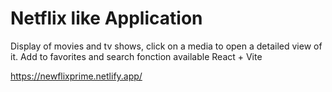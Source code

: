 # Netflix like Application

Display of movies and tv shows, click on a media to open a detailed view of it.
Add to favorites and search fonction available
React + Vite 

https://newflixprime.netlify.app/


